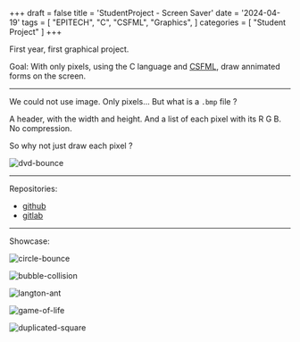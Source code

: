 +++
draft = false
title = 'StudentProject - Screen Saver'
date = '2024-04-19'
tags = [
    "EPITECH",
    "C",
    "CSFML",
    "Graphics",
]
categories = [
    "Student Project"
]
+++

First year, first graphical project.

Goal: With only pixels, using the C language and
[CSFML](https://github.com/SFML/csfml), draw annimated forms on the screen.

---

We could not use image. Only pixels... But what is a `.bmp` file ?

A header, with the width and height. And a list of each pixel with its R G B.
No compression.

So why not just draw each pixel ?

![dvd-bounce](/images/screen_4_runner.png)

---

Repositories:
- [github](https://github.com/Saverio976/ScreenSaver)
- [gitlab](https://gitlab.com/Saverio976/ScreenSaver)

---

Showcase:

![circle-bounce](/images/screen_1_runner.png)

![bubble-collision](/images/screen_5_runner.png)

![langton-ant](/images/screen_8_runner.png)

![game-of-life](/images/screen_9_runner.png)

![duplicated-square](/images/screen_11_runner.png)
